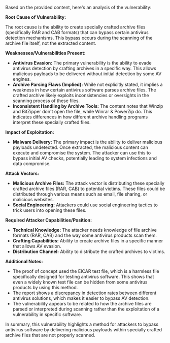 Based on the provided content, here's an analysis of the vulnerability:

**Root Cause of Vulnerability:**

The root cause is the ability to create specially crafted archive files (specifically RAR and CAB formats) that can bypass certain antivirus detection mechanisms. This bypass occurs during the scanning of the archive file itself, not the extracted content.

**Weaknesses/Vulnerabilities Present:**

*   **Antivirus Evasion:** The primary vulnerability is the ability to evade antivirus detection by crafting archives in a specific way. This allows malicious payloads to be delivered without initial detection by some AV engines.
*   **Archive Parsing Flaws (Implied):** While not explicitly stated, it implies a weakness in how certain antivirus software parses archive files. The crafted archive likely exploits inconsistencies or oversights in the scanning process of these files.
*   **Inconsistent Handling by Archive Tools:** The content notes that Winzip and BitZipper don't open the file, while Winrar & PowerZip do. This indicates differences in how different archive handling programs interpret these specially crafted files.

**Impact of Exploitation:**

*   **Malware Delivery:** The primary impact is the ability to deliver malicious payloads undetected. Once extracted, the malicious content can execute and compromise the system. The attacker can use this to bypass initial AV checks, potentially leading to system infections and data compromise.

**Attack Vectors:**

*   **Malicious Archive Files:** The attack vector is distributing these specially crafted archive files (RAR, CAB) to potential victims. These files could be distributed through various means such as email, file sharing, or malicious websites.
*   **Social Engineering:** Attackers could use social engineering tactics to trick users into opening these files.

**Required Attacker Capabilities/Position:**

*   **Technical Knowledge:** The attacker needs knowledge of file archive formats (RAR, CAB) and the way some antivirus products scan them.
*   **Crafting Capabilities:** Ability to create archive files in a specific manner that allows AV evasion.
*   **Distribution Channel:** Ability to distribute the crafted archives to victims.

**Additional Notes:**

*   The proof of concept used the EICAR test file, which is a harmless file specifically designed for testing antivirus software. This shows that even a widely known test file can be hidden from some antivirus products by using this method.
*   The report shows a discrepancy in detection rates between different antivirus solutions, which makes it easier to bypass AV detection.
*   The vulnerability appears to be related to how the archive files are parsed or interpreted during scanning rather than the exploitation of a vulnerability in specific software.

In summary, this vulnerability highlights a method for attackers to bypass antivirus software by delivering malicious payloads within specially crafted archive files that are not properly scanned.